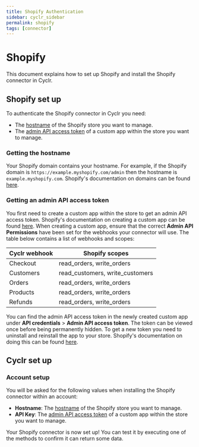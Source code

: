 ```yaml
---
title: Shopify Authentication
sidebar: cyclr_sidebar
permalink: shopify
tags: [connector]
---
```


# Shopify

This document explains how to set up Shopify and install the Shopify connector in Cyclr.

<a name="shopify-set-up"></a>

## Shopify set up

To authenticate the Shopify connector in Cyclr you need:

- The [hostname](#getting-the-hostname) of the Shopify store you want to manage.
- The [admin API access token](#getting-an-admin-api-access-token) of a custom app within the store you want to manage.

<a name="getting-the-hostname"></a>

### Getting the hostname

Your Shopify domain contains your hostname. For example, if the Shopify domain is `https://example.myshopify.com/admin` then the hostname is `example.myshopify.com`. Shopify's documentation on domains can be found [here](https://help.shopify.com/en/manual/domains).

<a name="getting-an-admin-api-access-token"></a>

### Getting an admin API access token

You first need to create a custom app within the store to get an admin API access token. Shopify's documentation on creating a custom app can be found [here](https://help.shopify.com/en/manual/apps/custom-apps). When creating a custom app, ensure that the correct **Admin API Permissions** have been set for the webhooks your connector will use. The table below contains a list of webhooks and scopes:

| Cyclr webhook | Shopify scopes                  |
| ------------- | ------------------------------- |
| Checkout      | read_orders, write_orders       |
| Customers     | read_customers, write_customers |
| Orders        | read_orders, write_orders       |
| Products      | read_orders, write_orders       |
| Refunds       | read_orders, write_orders       |

You can find the admin API access token in the newly created custom app under **API credentials** > **Admin API access token**. The token can be viewed once before being permanently hidden. To get a new token you need to uninstall and reinstall the app to your store. Shopify's documentation on doing this can be found [here](https://shopify.dev/apps/auth/admin-app-access-tokens#rotating-api-credentials-for-admin-created-apps).

<a name="cyclr-set-up"></a>

## Cyclr set up

<a name="connector-set-up"></a>

### Account setup 

You will be asked for the following values when installing the Shopify connector within an account:

- **Hostname**: The [hostname](#getting-the-hostname) of the Shopify store you want to manage.
- **API Key**: The [admin API access token](#getting-an-admin-api-access-token) of a custom app within the store you want to manage.

Your Shopify connector is now set up! You can test it by executing one of the methods to confirm it can return some data.

